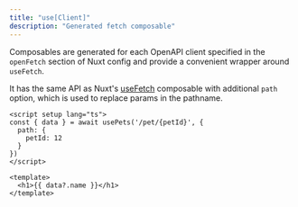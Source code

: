 ```yaml
---
title: "use[Client]"
description: "Generated fetch composable"
---
```


Composables are generated for each OpenAPI client specified in the `openFetch` section of Nuxt config and provide a convenient wrapper around `useFetch`. 

It has the same API as Nuxt's [useFetch](https://nuxt.com/docs/api/composables/use-fetch) composable with additional `path` option, which is used to replace params in the pathname.

```vue
<script setup lang="ts">
const { data } = await usePets('/pet/{petId}', {
  path: {
    petId: 12
  }
})
</script>

<template>
  <h1>{{ data?.name }}</h1>
</template>
```

